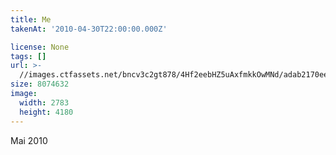 ```yaml
---
title: Me
takenAt: '2010-04-30T22:00:00.000Z'

license: None
tags: []
url: >-
  //images.ctfassets.net/bncv3c2gt878/4Hf2eebHZ5uAxfmkkOwMNd/adab2170eebb54ec82cebce1abcf4cbd/me_14504841568_o
size: 8074632
image:
  width: 2783
  height: 4180
---
```


Mai 2010
